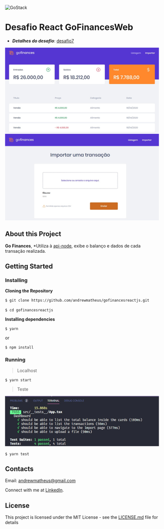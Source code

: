 ![GoStack](https://storage.googleapis.com/golden-wind/bootcamp-gostack/header-desafios.png)

# Desafio React GoFinancesWeb

- _**Detalhes do desafio**_: [desafio7](https://github.com/Rocketseat/bootcamp-gostack-desafios/tree/master/desafio-fundamentos-reactjs)

![Preview-Screens](https://github.com/andrewmatheus/gofinancesreactjs/blob/master/gofinancesListagem.jpg)
![Preview-ScreensImport](https://github.com/andrewmatheus/gofinancesreactjs/blob/master/gofinancesImportar.jpg)

## About this Project

**Go Finances**, *Utiliza à [api-node](https://github.com/andrewmatheus/gestaotransicao), exibe o balanço e dados de cada transação realizada.

## Getting Started

### Installing

**Cloning the Repository**

```
$ git clone https://github.com/andrewmatheus/gofinancesreactjs.git

$ cd gofinancesreactjs
```

**Installing dependencies**

```
$ yarn
```
or
```
$ npm install
```

### Running

> Localhost
```
$ yarn start
```

> Teste

![test](https://github.com/andrewmatheus/gofinancesreactjs/blob/master/gofinancesTest.jpg)

```
$ yarn test
```
  
## Contacts

Email: andrewmatheus@gmail.com

Connect with me at [LinkedIn](https://www.linkedin.com/in/andrew-cabral-developer/).

## License

This project is licensed under the MIT License - see the [LICENSE.md](https://github.com/steniowagner/mindCast/blob/master/LICENSE) file for details

